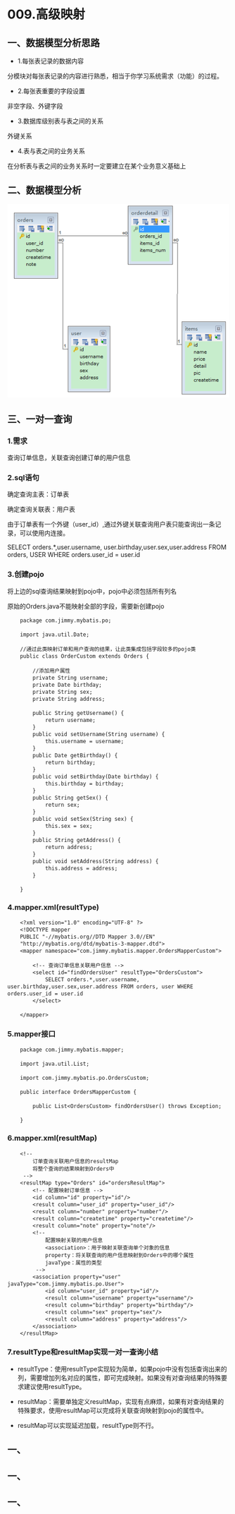 # 009.高级映射

## 一、数据模型分析思路

* 1.每张表记录的数据内容

分模块对每张表记录的内容进行熟悉，相当于你学习系统需求（功能）的过程。

* 2.每张表重要的字段设置

非空字段、外键字段

* 3.数据库级别表与表之间的关系

外键关系

* 4.表与表之间的业务关系

在分析表与表之间的业务关系时一定要建立在某个业务意义基础上

## 二、数据模型分析

![](../imgs/009.高级映射/001.png)

## 三、一对一查询

### 1.需求

查询订单信息，关联查询创建订单的用户信息

### 2.sql语句

确定查询主表：订单表

确定查询关联表：用户表

由于订单表有一个外键（user_id）,通过外键关联查询用户表只能查询出一条记录，可以使用内连接。

SELECT orders.*,user.username, user.birthday,user.sex,user.address FROM orders, USER WHERE orders.user_id = user.id

### 3.创建pojo

将上边的sql查询结果映射到pojo中，pojo中必须包括所有列名

原始的Orders.java不能映射全部的字段，需要新创建pojo

		package com.jimmy.mybatis.po;
		
		import java.util.Date;
		
		//通过此类映射订单和用户查询的结果，让此类集成包括字段较多的pojo类
		public class OrderCustom extends Orders {
			
			//添加用户属性
			private String username;
			private Date birthday;
			private String sex;
			private String address;
			
			public String getUsername() {
				return username;
			}
			public void setUsername(String username) {
				this.username = username;
			}
			public Date getBirthday() {
				return birthday;
			}
			public void setBirthday(Date birthday) {
				this.birthday = birthday;
			}
			public String getSex() {
				return sex;
			}
			public void setSex(String sex) {
				this.sex = sex;
			}
			public String getAddress() {
				return address;
			}
			public void setAddress(String address) {
				this.address = address;
			}
			
		}

### 4.mapper.xml(resultType)

		<?xml version="1.0" encoding="UTF-8" ?>
		<!DOCTYPE mapper
		PUBLIC "-//mybatis.org//DTD Mapper 3.0//EN"
		"http://mybatis.org/dtd/mybatis-3-mapper.dtd">
		<mapper namespace="com.jimmy.mybatis.mapper.OrdersMapperCustom">
		
			<!-- 查询订单信息关联用户信息 -->
			<select id="findOrdersUser" resultType="OrdersCustom">
				SELECT orders.*,user.username, user.birthday,user.sex,user.address FROM orders, user WHERE orders.user_id = user.id
			</select>
			
		</mapper>

### 5.mapper接口

		package com.jimmy.mybatis.mapper;
		
		import java.util.List;
		
		import com.jimmy.mybatis.po.OrdersCustom;
		
		public interface OrdersMapperCustom {
			
			public List<OrdersCustom> findOrdersUser() throws Exception;
			
		}

### 6.mapper.xml(resultMap)

		<!-- 
			订单查询关联用户信息的resultMap
			将整个查询的结果映射到Orders中
		 -->
		<resultMap type="Orders" id="ordersResultMap">
			<!-- 配置映射订单信息 -->
			<id column="id" property="id"/>
			<result column="user_id" property="user_id"/>
			<result column="number" property="number"/>
			<result column="createtime" property="createtime"/>
			<result column="note" property="note"/>
			<!-- 
				配置映射关联的用户信息
				<association>：用于映射关联查询单个对象的信息
				property：将关联查询的用户信息映射到Orders中的哪个属性
				javaType：属性的类型
			 -->
			<association property="user" javaType="com.jimmy.mybatis.po.User">
				<id column="user_id" property="id"/>
				<result column="username" property="username"/>
				<result column="birthday" property="birthday"/>
				<result column="sex" property="sex"/>
				<result column="address" property="address"/>
			</association>
		</resultMap>

### 7.resultType和resultMap实现一对一查询小结

* resultType：使用resultType实现较为简单，如果pojo中没有包括查询出来的列，需要增加列名对应的属性，即可完成映射。如果没有对查询结果的特殊要求建议使用resultType。

* resultMap：需要单独定义resultMap，实现有点麻烦，如果有对查询结果的特殊要求，使用resultMap可以完成将关联查询映射到pojo的属性中。

* resultMap可以实现延迟加载，resultType则不行。

## 一、

## 一、

## 一、